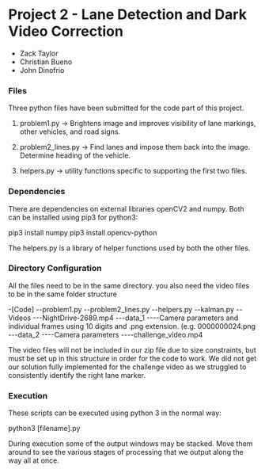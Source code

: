 # Project 2 - Lane Detection and Dark Video Correction
- Zack Taylor
- Christian Bueno
- John Dinofrio

### Files
Three python files have been submitted for the code part of this project.

1. problem1.py -> Brightens image and improves visibility of lane markings, other vehicles, and road signs.

2. problem2_lines.py -> Find lanes and impose them back into the image. Determine heading of the vehicle.

3. helpers.py -> utility functions specific to supporting the first two files.

### Dependencies
There are dependencies on external libraries openCV2 and numpy. Both can be installed using pip3 for python3:

pip3 install numpy
pip3 install opencv-python

The helpers.py is a library of helper functions used by both the other files.

### Directory Configuration
All the files need to be in the same directory. you also need the video files to be in the same
folder structure

-[Code]
  --problem1.py
  --problem2_lines.py
  --helpers.py
  --kalman.py
  --Videos
    ---NightDrive-2689.mp4
    ---data_1
        ----Camera parameters and individual frames using 10 digits and .png extension. (e.g. 0000000024.png
    ---data_2
        ----Camera parameters
        ----challenge_video.mp4

The video files will not be included in our zip file due to size constraints, but must be set up in this structure in order for the code to work.
We did not get our solution fully implemented for the challenge video as we struggled to consistently identify the right lane marker.

### Execution
These scripts can be executed using python 3 in the normal way:

python3 [filename].py

During execution some of the output windows may be stacked. Move them around to see the various stages of processing that we
output along the way all at once.